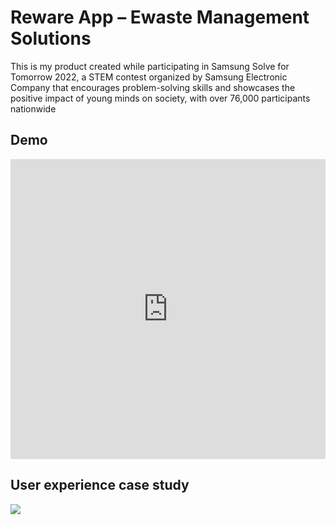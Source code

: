 # Reware App – Ewaste Management Solutions


This is my product created while participating in Samsung Solve for Tomorrow 2022, a STEM contest organized by Samsung Electronic Company that encourages problem-solving skills and showcases the positive impact of young minds on society, with over 76,000 participants nationwide

## Demo

<iframe width="100%" height="480" src="https://www.youtube.com/embed/3MiNcRix8I0?si=qv5MG6gD4SlTi4Cd&amp;start=334" title="YouTube video player" frameborder="0" allow="accelerometer; autoplay; clipboard-write; encrypted-media; gyroscope; picture-in-picture; web-share" allowfullscreen></iframe>

## User experience case study

![](https://i.imgur.com/KyH7Cui.jpeg)

